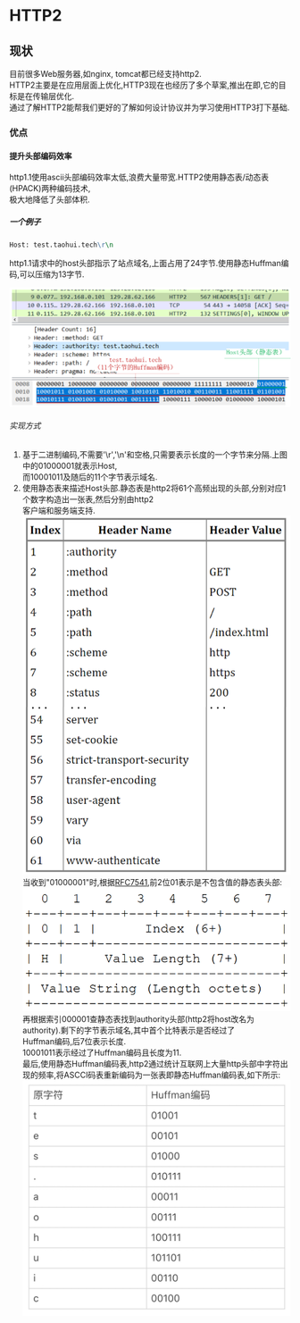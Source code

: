 # HTTP2

## 现状

目前很多Web服务器,如nginx, tomcat都已经支持http2.  
HTTP2主要是在应用层面上优化,HTTP3现在也经历了多个草案,推出在即,它的目标是在传输层优化.  
通过了解HTTP2能帮我们更好的了解如何设计协议并为学习使用HTTP3打下基础.

### 优点

#### 提升头部编码效率

http1.1使用ascii头部编码效率太低,浪费大量带宽.HTTP2使用静态表/动态表(HPACK)两种编码技术,  
极大地降低了头部体积.  

##### 一个例子

```http1.1
Host: test.taohui.tech\r\n
```

http1.1请求中的host头部指示了站点域名,上面占用了24字节.使用静态Huffman编码,可以压缩为13字节.

![http2 host header](./http2_host_header.png)

###### 实现方式

1. 基于二进制编码,不需要'\r','\n'和空格,只需要表示长度的一个字节来分隔.上图中的01000001就表示Host,  
而10001011及随后的11个字节表示域名.
2. 使用静态表来描述Host头部.静态表是http2将61个高频出现的头部,分别对应1个数字构造出一张表,然后分别由http2  
客户端和服务端支持.    
![http2 静态表](./http2_static_table.png)  
当收到"01000001"时,根据[RFC7541](https://datatracker.ietf.org/doc/html/rfc7541),前2位01表示是不包含值的静态表头部:  
![hpack头部](./hpack_rfc.png)  
再根据索引000001查静态表找到authority头部(http2将host改名为authority).剩下的字节表示域名,其中首个比特表示是否经过了  
Huffman编码,后7位表示长度.  
10001011表示经过了Huffman编码且长度为11.  
最后,使用静态Huffman编码表,http2通过统计互联网上大量http头部中字符出现的频率,将ASCCI码表重新编码为一张表即静态Huffman编码表,如下所示:  
![静态Huffman编码](./static_huffman.jpg)


